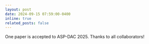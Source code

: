 ```yaml
---
layout: post
date: 2024-09-15 07:59:00-0400
inline: true
related_posts: false
---
```


One paper is accepted to ASP-DAC 2025. Thanks to all collaborators!

<!-- ---
layout: post
date: 2016-01-15 07:59:00-0400
inline: true
related_posts: false
---

A simple inline announcement with Markdown emoji! :sparkles: :smile: -->
